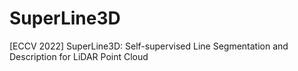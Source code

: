 # SuperLine3D
[ECCV 2022] SuperLine3D: Self-supervised Line Segmentation and Description for LiDAR Point Cloud
